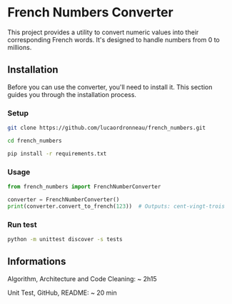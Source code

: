 # French Numbers Converter

This project provides a utility to convert numeric values into their corresponding French words. It's designed to handle numbers from 0 to millions.

## Installation

Before you can use the converter, you'll need to install it. This section guides you through the installation process.

### Setup
```bash
git clone https://github.com/lucaordronneau/french_numbers.git

cd french_numbers

pip install -r requirements.txt
```

### Usage
```python
from french_numbers import FrenchNumberConverter

converter = FrenchNumberConverter()
print(converter.convert_to_french(123))  # Outputs: cent-vingt-trois
```

### Run test
```bash
python -m unittest discover -s tests
```

## Informations
Algorithm, Architecture and Code Cleaning:  ~ 2h15

Unit Test, GitHub, README: ~ 20 min

